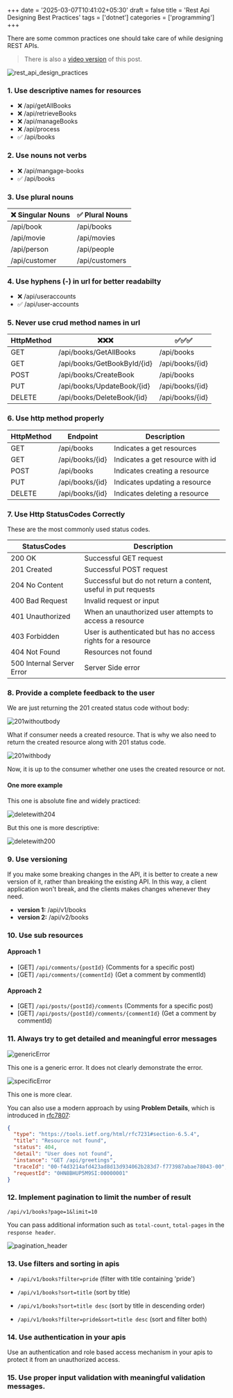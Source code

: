 +++
date = '2025-03-07T10:41:02+05:30'
draft = false
title = 'Rest Api Designing Best Practices' 
tags = ['dotnet']
categories = ['programming']
+++

There are some common practices one should take care of while designing REST APIs.

> There is also a [video version](https://youtu.be/6vWdSQ3iZ2E?si=V3CBjc_ZHLz_4AKS) of this post.

![rest_api_design_practices](/images/rest_api_design_practices.webp)

### 1. Use descriptive names for resources

- ❌ /api/getAllBooks
- ❌ /api/retrieveBooks
- ❌ /api/manageBooks
- ❌ /api/process
- ✅ /api/books

### 2. Use nouns not verbs

- ❌ /api/mangage-books
- ✅ /api/books

### 3. Use plural nouns

| ❌ Singular Nouns | ✅ Plural Nouns |
| ----------------- | --------------- |
| /api/book         | /api/books      |
| /api/movie        | /api/movies     |
| /api/person       | /api/people     |
| /api/customer     | /api/customers  |

### 4. Use hyphens (-) in url for better readabilty

- ❌ /api/useraccounts
- ✅ /api/user-accounts

### 5. Never use crud method names in url

| HttpMethod | ❌❌❌                      | ✅✅✅          |
| ---------- | --------------------------- | --------------- |
| GET        | /api/books/GetAllBooks      | /api/books      |
| GET        | /api/books/GetBookById/{id} | /api/books/{id} |
| POST       | /api/books/CreateBook       | /api/books      |
| PUT        | /api/books/UpdateBook/{id}  | /api/books/{id} |
| DELETE     | /api/books/DeleteBook/{id}  | /api/books/{id} |

### 6. Use http method properly

| HttpMethod | Endpoint        | Description                      |
| ---------- | --------------- | -------------------------------- |
| GET        | /api/books      | Indicates a get resources        |
| GET        | /api/books/{id} | Indicates a get resource with id |
| POST       | /api/books      | Indicates creating a resource    |
| PUT        | /api/books/{id} | Indicates updating a resource    |
| DELETE     | /api/books/{id} | Indicates deleting a resource    |

### 7. Use Http StatusCodes Correctly

These are the most commonly used status codes.

| StatusCodes               | Description                                                    |
| ------------------------- | -------------------------------------------------------------- |
| 200 OK                    | Successful GET request                                         |
| 201 Created               | Successful POST request                                        |
| 204 No Content            | Successful but do not return a content, useful in put requests |
| 400 Bad Request           | Invalid request or input                                       |
| 401 Unauthorized          | When an unauthorized user attempts to access a resource        |
| 403 Forbidden             | User is authenticated but has no access rights for a resource  |
| 404 Not Found             | Resources not found                                            |
| 500 Internal Server Error | Server Side error                                              |

### 8. Provide a complete feedback to the user

We are just returning the 201 created status code without body:

![201withoutbody](/images/201withoutbody.jpg)

What if consumer needs a created resource. That is why we also need to return the created resource along with 201 status code.

![201withbody](/images/201withbody.jpg)

Now, it is up to the consumer whether one uses the created resource or not.

#### One more example

This one is absolute fine and widely practiced:

![deletewith204](/images/deletewith204.jpg)

But this one is more descriptive:

![deletewith200](/images/deletewith200.jpg)

### 9. Use versioning

If you make some breaking changes in the API, it is better to create a new version of it, rather than breaking the existing API. In this way, a client application won't break, and the clients makes changes whenever they need.

- **version 1:** /api/v1/books
- **version 2:** /api/v2/books

### 10. Use sub resources

#### Approach 1

- [GET] `/api/comments/{postId}` (Comments for a specific post)
- [GET] `/api/comments/{commentId}` (Get a comment by commentId)

#### Approach 2

- [GET] `/api/posts/{postId}/comments` (Comments for a specific post)
- [GET] `/api/posts/{postId}/comments/{commentId}` (Get a comment by commentId)

### 11. Always try to get detailed and meaningful error messages

![genericError](/images/genericError.jpg)

This one is a generic error. It does not clearly demonstrate the error.

![specificError](/images/specificError.jpg)

This one is more clear.

You can also use a modern approach by using **Problem Details**, which is introduced in [rfc7807](https://datatracker.ietf.org/doc/html/rfc7807):

```json
{
  "type": "https://tools.ietf.org/html/rfc7231#section-6.5.4",
  "title": "Resource not found",
  "status": 404,
  "detail": "User does not found",
  "instance": "GET /api/greetings",
  "traceId": "00-f4d3214afd423ad8d13d934062b283d7-f773987abae78043-00",
  "requestId": "0HN8BHUP5M9SI:00000001"
}
```

### 12. Implement pagination to limit the number of result

`/api/v1/books?page=1&limit=10`

You can pass additional information such as `total-count`, `total-pages` in the `response header`.

![pagination_header](/images/pagination_header.jpg)

### 13. Use filters and sorting in apis

- `/api/v1/books?filter=pride` (filter with title containing 'pride')

- `/api/v1/books?sort=title` (sort by title)

- `/api/v1/books?sort=title desc` (sort by title in descending order)

- `/api/v1/books?filter=pride&sort=title desc` (sort and filter both)

### 14. Use authentication in your apis

Use an authentication and role based access mechanism in your apis to protect it from an unauthorized access.

### 15. Use proper input validation with meaningful validation messages.
